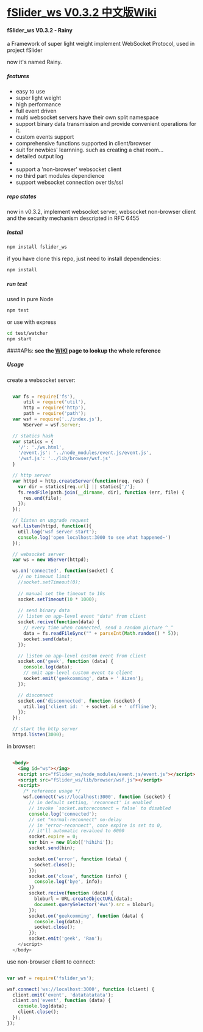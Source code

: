 [fSlider_ws V0.3.2 中文版Wiki](https://github.com/abbshr/fSlider_ws/wiki/fSlider_ws-V0.3---%5BRainy%5D-%E4%B8%AD%E6%96%87%E7%89%88Wiki)
===

#### fSlider_ws V0.3.2 - Rainy

a Framework of super light weight implement WebSocket Protocol, used in project fSlider

now it's named Rainy.

##### features

+ easy to use
+ super light weight
+ high performance
+ full event driven
+ multi websocket servers have their own split namespace
+ support binary data transmission and provide convenient operations for it.
+ custom events support
+ comprehensive functions supported in client/browser
+ suit for newbies' learnning. such as creating a chat room...
+ detailed output log
+ 
+ support a 'non-browser' websocket client
+ no third part modules dependience
+ support websocket connection over tls/ssl

##### repo states

now in v0.3.2, implement websocket server, websocket non-browser client and the security mechanism descripted in RFC 6455

##### Install

```sh
npm install fslider_ws
```

if you have clone this repo, just need to install dependencies:

```sh
npm install
```

##### run test

used in pure Node
```sh
npm test
```

or use with express
```bash
cd test/watcher
npm start
```

####APIs:
**see the [WIKI](https://github.com/abbshr/fSlider_ws/wiki/fSlider_ws-V0.3---%5BRainy%5D-%E4%B8%AD%E6%96%87%E7%89%88Wiki) page to lookup the whole reference**

##### Usage

create a websocket server:

```js

  var fs = require('fs'),
      util = require('util'),
      http = require('http'),
      path = require('path');
  var wsf = require('../index.js'),
      WServer = wsf.Server;

  // statics hash
  var statics = {
    '/': './ws.html',
    '/event.js': '../node_modules/event.js/event.js',
    '/wsf.js': '../lib/browser/wsf.js'
  }

  // http server
  var httpd = http.createServer(function(req, res) {
    var dir = statics[req.url] || statics['/'];
    fs.readFile(path.join(__dirname, dir), function (err, file) {
      res.end(file);
    });
  });

  // listen on upgrade request
  wsf.listen(httpd, function(){
    util.log('wsf server start');
    console.log('open localhost:3000 to see what happened~')
  });

  // websocket server
  var ws = new WServer(httpd);

  ws.on('connected', function(socket) { 
    // no timeout limit
    //socket.setTimeout(0);
    
    // manual set the timeout to 10s
    socket.setTimeout(10 * 1000);
    
    // send binary data
    // listen on app-level event "data" from client
    socket.recive(function(data) {
      // every time when connected, send a random picture ^_^
      data = fs.readFileSync("" + parseInt(Math.random() * 5));
      socket.send(data);
    });

    // listen on app-level custom event from client
    socket.on('geek', function (data) {
      console.log(data);
      // emit app-level custom event to client
      socket.emit('geekcomming', data + ' Aizen');
    });

    // disconnect
    socket.on('disconnected', function (socket) {
      util.log('client id: ' + socket.id + ' offline');
    });
  });

  // start the http server
  httpd.listen(3000);
```

in browser:

```html

  <body>
    <img id="ws"></img>
    <script src="fSlider_ws/node_modules/event.js/event.js"></script>
    <script src="fSlider_ws/lib/browser/wsf.js"></script>
    <script>
      /* reference usage */
      wsf.connect('ws://localhost:3000', function (socket) {
        // in default setting, 'reconnect' is enabled
        // invoke `socket.autoreconnect = false` to disabled
        console.log('connected');
        // set "normal-reconnect" no-delay
        // in "error-reconnect", once expire is set to 0, 
        // it'll automatic revalued to 6000
        socket.expire = 0;
        var bin = new Blob(['hihihi']);
        socket.send(bin);

        socket.on('error', function (data) {
          socket.close();
        });
        socket.on('close', function (info) {
          console.log('bye', info);
        })
        socket.recive(function (data) {
          bloburl = URL.createObjectURL(data);
          document.querySelector('#ws').src = bloburl;
        });
        socket.on('geekcomming', function (data) {
          console.log(data);
          socket.close();
        });
        socket.emit('geek', 'Ran');
    </script>
  </body>
```

use non-browser client to connect:

```js

var wsf = require('fslider_ws');

wsf.connect('ws://localhost:3000', function (client) {
  client.emit('event', 'datatatatata');
  client.on('event', function (data) {
    console.log(data);
    client.close();
  });
});
```
